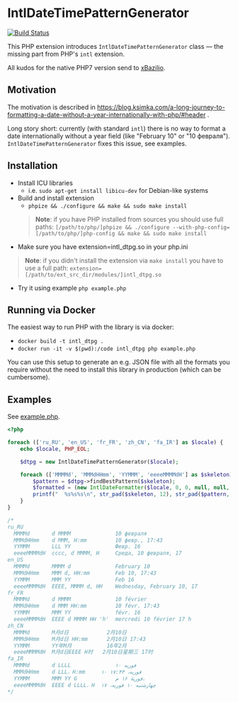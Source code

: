 # IntlDateTimePatternGenerator

[![Build Status](https://travis-ci.org/ksimka/intl_dtpg.svg?branch=master)](https://travis-ci.org/ksimka/intl_dtpg)

This PHP extension introduces `IntlDateTimePatternGenerator` class — the missing part from PHP's `intl` extension.

All kudos for the native PHP7 version send to [xBazilio](https://github.com/xBazilio).

## Motivation

The motivation is described in https://blog.ksimka.com/a-long-journey-to-formatting-a-date-without-a-year-internationally-with-php/#header .

Long story short: currently (with standard `intl`) there is no way to format a date internationally without a year field (like "February 10" or "10 февраля"). `IntlDateTimePatternGenerator` fixes this issue, see examples.

## Installation

+ Install ICU libraries
  + i.e. `sudo apt-get install libicu-dev` for Debian-like systems
+ Build and install extension
  + `phpize && ./configure && make && sudo make install`
  > **Note**: if you have PHP installed from sources you should use full paths: `[/path/to/php/]phpize && ./configure --with-php-config=[/path/to/php/]php-config && make && sudo make install` 
+ Make sure you have extension=intl_dtpg.so in your php.ini
> **Note**: if you didn't install the extension via `make install` you have to use a full path: `extension=[/path/to/ext_src_dir/modules/]intl_dtpg.so`
+ Try it using example
  `php example.php`

## Running via Docker

The easiest way to run PHP with the library is via docker:

+ `docker build -t intl_dtpg .`
+ `docker run -it -v $(pwd):/code intl_dtpg php example.php`

You can use this setup to generate an e.g. JSON file with all the formats you require
without the need to install this library in production (which can be cumbersome).

## Examples

See [example.php](example.php).

```php
<?php

foreach (['ru_RU', 'en_US', 'fr_FR', 'zh_CN', 'fa_IR'] as $locale) {
    echo $locale, PHP_EOL;

    $dtpg = new IntlDateTimePatternGenerator($locale);

    foreach (['MMMMd', 'MMMdHHmm', 'YYMMM', 'eeeeMMMMdH'] as $skeleton) {
        $pattern = $dtpg->findBestPattern($skeleton);
        $formatted = (new IntlDateFormatter($locale, 0, 0, null, null, $pattern))->format(1455111783);
        printf("  %s%s%s\n", str_pad($skeleton, 12), str_pad($pattern, 20), str_pad($formatted, 32));
    }
}

/*
ru_RU
  MMMMd       d MMMM              10 февраля
  MMMdHHmm    d MMM, H:mm         10 февр., 17:43
  YYMMM       LLL YY              Февр. 16
  eeeeMMMMdH  cccc, d MMMM, H     Среда, 10 февраля, 17
en_US
  MMMMd       MMMM d              February 10
  MMMdHHmm    MMM d, HH:mm        Feb 10, 17:43
  YYMMM       MMM YY              Feb 16
  eeeeMMMMdH  EEEE, MMMM d, HH    Wednesday, February 10, 17
fr_FR
  MMMMd       d MMMM              10 février
  MMMdHHmm    d MMM HH:mm         10 févr. 17:43
  YYMMM       MMM YY              févr. 16
  eeeeMMMMdH  EEEE d MMMM HH 'h'  mercredi 10 février 17 h
zh_CN
  MMMMd       M月d日            2月10日
  MMMdHHmm    M月d日 HH:mm      2月10日 17:43
  YYMMM       YY年M月           16年2月
  eeeeMMMMdH  M月d日EEEE H时   2月10日星期三 17时
fa_IR
  MMMMd       d LLLL              ۱۰ فوریه
  MMMdHHmm    d LLL،‏ H:mm     ۱۰ فوریه،‏ ۱۷:۴۳
  YYMMM       MMM YY G            فوریهٔ ۱۶ م.
  eeeeMMMMdH  EEEE d LLLL،‏ H  چهارشنبه ۱۰ فوریه،‏ ۱۷
*/
```

